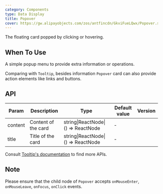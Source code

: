 ```yaml
---
category: Components
type: Data Display
title: Popover
cover: https://gw.alipayobjects.com/zos/antfincdn/GkviFueLQwx/Popover.svg
---
```


The floating card popped by clicking or hovering.

## When To Use

A simple popup menu to provide extra information or operations.

Comparing with `Tooltip`, besides information `Popover` card can also provide action elements like links and buttons.

## API

| Param   | Description         | Type                               | Default value | Version |
| ------- | ------------------- | ---------------------------------- | ------------- | ------- |
| content | Content of the card | string\|ReactNode\|() => ReactNode | -             |         |
| title   | Title of the card   | string\|ReactNode\|() => ReactNode | -             |         |

Consult [Tooltip's documentation](/components/tooltip/#API) to find more APIs.

## Note

Please ensure that the child node of `Popover` accepts `onMouseEnter`, `onMouseLeave`, `onFocus`, `onClick` events.
